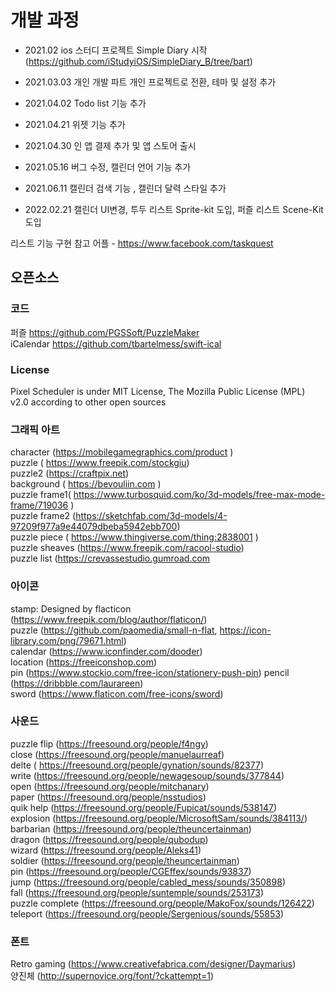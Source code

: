 # 개발 과정

- 2021.02 
    ios 스터디 프로젝트 Simple Diary 시작 (https://github.com/iStudyiOS/SimpleDiary_B/tree/bart)

- 2021.03.03 
    개인 개발 파트 개인 프로젝트로 전환, 테마 및 설정 추가

- 2021.04.02 
    Todo list 기능 추가

- 2021.04.21 
    위젯 기능 추가
   
- 2021.04.30 
    인 앱 결제 추가 및 앱 스토어 출시
    
- 2021.05.16
    버그 수정, 캘린더 언어 기능 추가
- 2021.06.11
    캘린더 검색 기능 , 캘린더 달력 스타일 추가
    
- 2022.02.21
    캘린더 UI변경, 투두 리스트 Sprite-kit 도입, 퍼즐 리스트 Scene-Kit 도입
    
리스트 기능 구현 참고 어플 - https://www.facebook.com/taskquest

## 오픈소스 </br>
### 코드
 퍼즐 https://github.com/PGSSoft/PuzzleMaker </br>
 iCalendar https://github.com/tbartelmess/swift-ical
 
### License 
Pixel Scheduler is under MIT License, The Mozilla Public License (MPL) v2.0 
according to other open sources

### 그래픽 아트
character (https://mobilegamegraphics.com/product )</br>
puzzle ( https://www.freepik.com/stockgiu)</br>
puzzle2 (https://craftpix.net) </br>
background ( https://bevouliin.com )</br>
puzzle frame1( https://www.turbosquid.com/ko/3d-models/free-max-mode-frame/719036 ) </br>
puzzle frame2 (https://sketchfab.com/3d-models/4-97209f977a9e44079dbeba5942ebb700) </br>
puzzle piece ( https://www.thingiverse.com/thing:2838001 ) </br>
puzzle sheaves (https://www.freepik.com/racool-studio) </br>
puzzle list (https://crevassestudio.gumroad.com

### 아이콘
stamp: Designed by flacticon (https://www.freepik.com/blog/author/flaticon/)  </br>
puzzle (https://github.com/paomedia/small-n-flat, https://icon-library.com/png/79671.html) </br>
calendar (https://www.iconfinder.com/dooder) </br>
location (https://freeiconshop.com) </br>
pin (https://www.stockio.com/free-icon/stationery-push-pin)
pencil (https://dribbble.com/laurareen)  </br>
sword (https://www.flaticon.com/free-icons/sword)

### 사운드
puzzle flip (https://freesound.org/people/f4ngy) </br>
close (https://freesound.org/people/manuelaurreaf) </br>
delte ( https://freesound.org/people/gynation/sounds/82377)  </br>
write (https://freesound.org/people/newagesoup/sounds/377844) </br>
open (https://freesound.org/people/mitchanary) </br>
paper (https://freesound.org/people/nsstudios) </br>
quik help (https://freesound.org/people/Fupicat/sounds/538147) </br>
explosion (https://freesound.org/people/MicrosoftSam/sounds/384113/) </br>
barbarian (https://freesound.org/people/theuncertainman) </br>
dragon (https://freesound.org/people/qubodup) </br>
wizard (https://freesound.org/people/Aleks41) </br>
soldier (https://freesound.org/people/theuncertainman) </br>
pin (https://freesound.org/people/CGEffex/sounds/93837)  </br>
jump (https://freesound.org/people/cabled_mess/sounds/350898)  </br>
fall (https://freesound.org/people/suntemple/sounds/253173) </br>
puzzle complete (https://freesound.org/people/MakoFox/sounds/126422) </br>
teleport (https://freesound.org/people/Sergenious/sounds/55853)

### 폰트
Retro gaming (https://www.creativefabrica.com/designer/Daymarius) </br>
양진체 (http://supernovice.org/font/?ckattempt=1)

